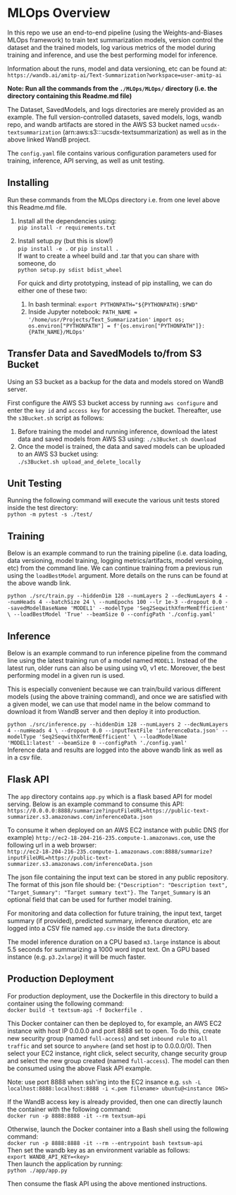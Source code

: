 # MLOps Overview
In this repo we use an end-to-end pipeline (using the Weights-and-Biases MLOps framework) to train text summarization models, version control the dataset and the trained models, log various metrics of the model during training and inference, and use the best performing model for inference.  

Information about the runs, model and data versioning, etc can be found at:  
`https://wandb.ai/amitp-ai/Text-Summarization?workspace=user-amitp-ai`

**Note: Run all the commands from the `./MLOps/MLOps/` directory (i.e. the directory containing this Readme.md file)**

The Dataset, SavedModels, and logs directories are merely provided as an example. The full version-controlled datasets, saved models, logs, wandb repo, and wandb artifacts are stored in the AWS S3 bucket named `ucsdx-textsummarization` (arn:aws:s3:::ucsdx-textsummarization)  as well as in the above linked WandB project.

The `config.yaml` file contains various configuration parameters used for training, inference, API serving, as well as unit testing.

## Installing 
Run these commands from the MLOps directory i.e. from one level above this Readme.md file.
1. Install all the dependencies using:  
`pip install -r requirements.txt`

2. Install setup.py (but this is slow!)  
`pip install -e .`  or `pip install .`  
If want to create a wheel build and .tar that you can share with someone, do  
`python setup.py sdist bdist_wheel`

    For quick and dirty prototyping, instead of pip installing, we can do either one of these two:
    1. In bash terminal:
            `export PYTHONPATH="${PYTHONPATH}:$PWD"`
    2. Inside Jupyter notebook:
            `PATH_NAME = '/home/usr/Projects/Text_Summarization'`
            `import os; os.environ["PYTHONPATH"] = f'{os.environ["PYTHONPATH"]}:{PATH_NAME}/MLOps'`
        


## Transfer Data and SavedModels to/from S3 Bucket
Using an S3 bucket as a backup for the data and models stored on WandB server.

First configure the AWS S3 bucket access by running `aws configure` and enter the `key id` and `access key` for accessing the bucket. Thereafter, use the `s3Bucket.sh` script as follows:
1. Before training the model and running inference, download the latest data and saved models from AWS S3 using:             `./s3Bucket.sh download`
2. Once the model is trained, the data and saved models can be uploaded to an AWS S3 bucket using:  
    `./s3Bucket.sh upload_and_delete_locally`  


## Unit Testing
Running the following command will execute the various unit tests stored inside the test directory:  
`python -m pytest -s ./test/`  

			
## Training
Below is an example command to run the training pipeline (i.e. data loading, data versioning, model training, logging metrics/artifacts, model versioing, etc) from the command line. We can continue training from a previous run using the `loadBestModel` argument. More details on the runs can be found at the above wandb link.  

`python ./src/train.py --hiddenDim 128 --numLayers 2 --decNumLayers 4 --numHeads 4 --batchSize 24 \
--numEpochs 100 --lr 1e-3 --dropout 0.0 --savedModelBaseName 'MODEL1' --modelType 'Seq2SeqwithXfmrMemEfficient' \
--loadBestModel 'True' --beamSize 0 --configPath './config.yaml'`


## Inference
Below is an example command to run inference pipeline from the command line using the latest training run of a model named `MODEL1`. Instead of the latest run, older runs can also be using using v0, v1 etc. Moreover, the best performing model in a given run is used.  

This is especially convenient because we can train/build various different models (using the above training command), and once we are satisfied with a given model, we can use that model name in the below command to download it from WandB server and then deploy it into production.  

`python ./src/inference.py --hiddenDim 128 --numLayers 2 --decNumLayers 4 --numHeads 4 \
--dropout 0.0 --inputTextFile 'inferenceData.json' --modelType 'Seq2SeqwithXfmrMemEfficient' \
--loadModelName 'MODEL1:latest' --beamSize 0 --configPath './config.yaml'`  
Inference data and results are logged into the above wandb link as well as in a csv file.  


## Flask API
The `app` directory contains `app.py` which is a flask based API for model serving. Below is an example command to consume this API:  
`https://0.0.0.0:8888/summarize?inputFileURL=https://public-text-summarizer.s3.amazonaws.com/inferenceData.json`  

To consume it when deployed on an AWS EC2 instance with public DNS (for example) `http://ec2-18-204-216-235.compute-1.amazonaws.com`, use the following url in a web browser:  
`http://ec2-18-204-216-235.compute-1.amazonaws.com:8888/summarize?inputFileURL=https://public-text-summarizer.s3.amazonaws.com/inferenceData.json`

The json file containing the input text can be stored in any public repository. The format of this json file should be:   `{"Description": "Description text", "Target_Summary": "Target summary text"}.` `The Target_Summary` is an optional field that can be used for further model training.

For monitoring and data collection for future training, the input text, target summary (if provided), predicted summary, inference duration, etc are logged into a CSV file named `app.csv` inside the `Data` directory.

The model inference duration on a CPU based `m3.large` instance is about 5.5 seconds for summarizing a 1000 word input text. On a GPU based instance (e.g. `p3.2xlarge`) it will be much faster.

## Production Deployment
For production deployment, use the Dockerfile in this directory to build a container using the following command:  
`docker build -t textsum-api -f Dockerfile .`  

This Docker container can then be deployed to, for example, an AWS EC2 instance with host IP 0.0.0.0 and port 8888 set to open. To do this, create new security group (named `full-access`) and set `inbound rule` to `all traffic` and set source to `anywhere` (and set host ip to 0.0.0.0/0). Then select your EC2 instance, right click, select security, change security group and select the new group created (named `full-access`). The model can then be consumed using the above Flask API example. 

Note: use port 8888 when ssh'ing into the EC2 insance e.g. `ssh -L localhost:8888:localhost:8888 -i <.pem filename> ubuntu@<instance DNS>` 

If the WandB access key is already provided, then one can directly launch the container with the following command:  
`docker run -p 8888:8888 -it --rm textsum-api`  

Otherwise, launch the Docker container into a Bash shell using the following command:  
`docker run -p 8888:8888 -it --rm --entrypoint bash textsum-api`  
Then set the wandb key as an environment variable as follows:  
`export WANDB_API_KEY=<key>`  
Then launch the application by running:  
`python ./app/app.py`

Then consume the flask API using the above mentioned instructions.
